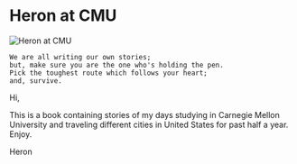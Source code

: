 Heron at CMU
=======

![Heron at CMU](http://heronyang.gitbooks.io/cmu/content/images/cover.jpg)

```
We are all writing our own stories;
but, make sure you are the one who's holding the pen.
Pick the toughest route which follows your heart;
and, survive.
```

Hi,

This is a book containing stories of my days studying in Carnegie Mellon University and traveling different cities in United States for past half a year. Enjoy.

Heron
